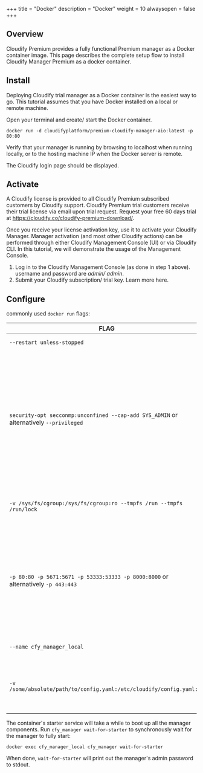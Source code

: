 +++
title = "Docker"
description = "Docker"
weight = 10
alwaysopen = false
+++

## Overview
Cloudify Premium provides a fully functional Premium manager as a Docker container image. This page describes the complete setup flow to install Cloudify Manager Premium as a docker container.


## Install

Deploying Cloudify trial manager as a Docker container is the easiest way to go. This tutorial assumes that you have Docker installed on a local or remote machine.

Open your terminal and create/ start the Docker container.

```
docker run -d cloudifyplatform/premium-cloudify-manager-aio:latest -p 80:80
```

Verify that your manager is running by browsing to localhost when running locally, or to the hosting machine IP when the Docker server is remote.

The Cloudify login page should be displayed.

## Activate

A Cloudify license is provided to all Cloudify Premium subscribed customers by Cloudify support. Cloudify Premium trial customers receive their trial license via email upon trial request. Request your free 60 days trial at https://cloudify.co/cloudify-premium-download/.

Once you receive your license activation key, use it to activate your Cloudify Manager. Manager activation (and most other Cloudify actions) can be performed through either Cloudify Management Console (UI) or via Cloudify CLI. In this tutorial, we will demonstrate the usage of the Management Console.

1. Log in to the Cloudify Management Console (as done in step 1 above). username and password are _admin/ admin_.
2. Submit your Cloudify subscription/ trial key. Learn more here.

## Configure

commonly used `docker run` flags:

| FLAG                                                                                   | DESCRIPTION                                                                                                                                                                                                                                                                                                                                                                                                                        |
|----------------------------------------------------------------------------------------|------------------------------------------------------------------------------------------------------------------------------------------------------------------------------------------------------------------------------------------------------------------------------------------------------------------------------------------------------------------------------------------------------------------------------------|
| `--restart unless-stopped`                                                             | auto-restart of the container                                                                                                                                                                                                                                                                                                                                                                                                      |
| `security-opt secconmp:unconfined --cap-add SYS_ADMIN` or alternatively `--privileged` | when running a SystemD-based container, giving the container elevated privileges is required for SystemD itself to run. When using a new enough Docker Engine (at least 17.05+), those flags can be omitted, but the host SELinux policy might need to be adjusted by doing `setsebool -P container_manage_cgroup true`. Neither those flags, nor the SELinux adjustment, are required when using containers not based on SystemD. |
| `-v /sys/fs/cgroup:/sys/fs/cgroup:ro --tmpfs /run --tmpfs /run/lock`                   | mounts required only when using a SystemD-based container. Note that the host machine must also be using SystemD.                                                                                                                                                                                                                                                                                                                  |
| `-p 80:80 -p 5671:5671 -p 53333:53333 -p 8000:8000` or alternatively `-p 443:443`      | the ports 5671 and 53333 are used for manager/agent communication, while the port 80 or 443 is used for CLI/UI access to the manager. Port 8000 is used for the hello-world example and is optional. Using the `-p` flags, or even `--network host`, these ports can be forwarded from the host machine to the container.                                                                                                          |
| `--name cfy_manager_local`                                                             | the name given to the container, for use with later `docker exec` calls.                                                                                                                                                                                                                                                                                                                                                           |
| `-v /some/absolute/path/to/config.yaml:/etc/cloudify/config.yaml:rw`                   | mounting a yaml file at `/etc/cloudify/config.yaml` allows configuring the manager container, including setting an admin password, and providing paths to TLS certificates.                                                                                                                                                                                                                                                        |

The container's starter service will take a while to boot up all the manager components. Run `cfy_manager wait-for-starter` to synchronously wait for the manager to fully start:

```
docker exec cfy_manager_local cfy_manager wait-for-starter
```

When done, `wait-for-starter` will print out the manager's admin password to stdout.

